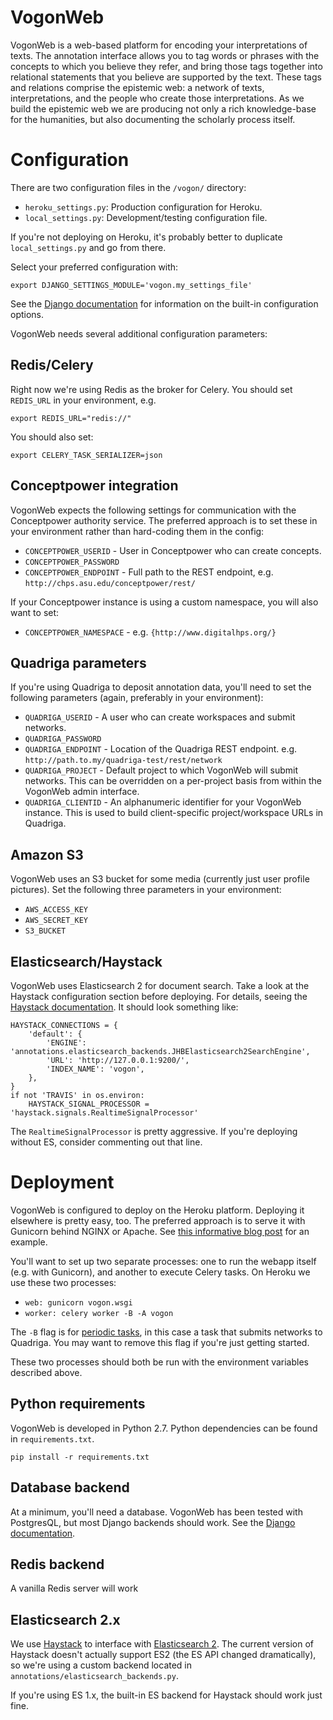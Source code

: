 # VogonWeb

VogonWeb is a web-based platform for encoding your interpretations of texts.
The annotation interface allows you to tag words or phrases with the concepts to
which you believe they refer, and bring those tags together into relational
statements that you believe are supported by the text. These tags and relations
comprise the epistemic web: a network of texts, interpretations, and the people
who create those interpretations. As we build the epistemic web we are producing
not only a rich knowledge-base for the humanities, but also documenting the
scholarly process itself.

# Configuration

There are two configuration files in the ``/vogon/`` directory:

* ``heroku_settings.py``: Production configuration for Heroku.
* ``local_settings.py``: Development/testing configuration file.

If you're not deploying on Heroku, it's probably better to duplicate
``local_settings.py`` and go from there.

Select your preferred configuration with:

```shell
export DJANGO_SETTINGS_MODULE='vogon.my_settings_file'
```

See the [Django documentation](https://docs.djangoproject.com/en/1.9/topics/settings/) for information on the built-in configuration options.

VogonWeb needs several additional configuration parameters:

## Redis/Celery

Right now we're using Redis as the broker for Celery. You should set
``REDIS_URL`` in your environment, e.g.

```shell
export REDIS_URL="redis://"
```

You should also set:

```shell
export CELERY_TASK_SERIALIZER=json
```

## Conceptpower integration

VogonWeb expects the following settings for communication with the
Conceptpower authority service. The preferred approach is to set these in your
environment rather than hard-coding them in the config:

* ``CONCEPTPOWER_USERID`` - User in Conceptpower who can create concepts.
* ``CONCEPTPOWER_PASSWORD``
* ``CONCEPTPOWER_ENDPOINT`` - Full path to the REST endpoint, e.g.
  ``http://chps.asu.edu/conceptpower/rest/``

If your Conceptpower instance is using a custom namespace, you will also want to
set:

* ``CONCEPTPOWER_NAMESPACE`` - e.g. ``{http://www.digitalhps.org/}``

## Quadriga parameters

If you're using Quadriga to deposit annotation data, you'll need to set the
following parameters (again, preferably in your environment):

* ``QUADRIGA_USERID`` - A user who can create workspaces and submit networks.
* ``QUADRIGA_PASSWORD``
* ``QUADRIGA_ENDPOINT`` - Location of the Quadriga REST endpoint. e.g.  
  ``http://path.to.my/quadriga-test/rest/network``
* ``QUADRIGA_PROJECT`` - Default project to which VogonWeb will submit networks.
  This can be overridden on a per-project basis from within the VogonWeb admin
  interface.
* ``QUADRIGA_CLIENTID`` - An alphanumeric identifier for your VogonWeb instance.
  This is used to build client-specific project/workspace URLs in Quadriga.

## Amazon S3

VogonWeb uses an S3 bucket for some media (currently just user profile pictures). Set the following three parameters in your environment:

* ``AWS_ACCESS_KEY``
* ``AWS_SECRET_KEY``
* ``S3_BUCKET``

## Elasticsearch/Haystack

VogonWeb uses Elasticsearch 2 for document search. Take a look at the Haystack
configuration section before deploying. For details, seeing the [Haystack documentation](http://django-haystack.readthedocs.io/en/v2.4.1/settings.html). It should look something like:

```
HAYSTACK_CONNECTIONS = {
    'default': {
        'ENGINE': 'annotations.elasticsearch_backends.JHBElasticsearch2SearchEngine',
        'URL': 'http://127.0.0.1:9200/',
        'INDEX_NAME': 'vogon',
    },
}
if not 'TRAVIS' in os.environ:
    HAYSTACK_SIGNAL_PROCESSOR = 'haystack.signals.RealtimeSignalProcessor'
```

The ``RealtimeSignalProcessor`` is pretty aggressive. If you're deploying without ES, consider commenting out that line.

# Deployment

VogonWeb is configured to deploy on the Heroku platform. Deploying it elsewhere is pretty easy, too. The preferred approach is to serve it with Gunicorn behind NGINX or Apache. See [this informative blog post](http://michal.karzynski.pl/blog/2013/06/09/django-nginx-gunicorn-virtualenv-supervisor/) for an example.

You'll want to set up two separate processes: one to run the webapp itself (e.g. with Gunicorn), and another to execute Celery tasks. On Heroku we use these two processes:

* ``web: gunicorn vogon.wsgi``
* ``worker: celery worker -B -A vogon``

The ``-B`` flag is for [periodic tasks](http://docs.celeryproject.org/en/latest/userguide/periodic-tasks.html), in this case a task that submits networks to Quadriga. You may want to remove this flag if you're just getting started.

These two processes should both be run with the environment variables described above.

## Python requirements

VogonWeb is developed in Python 2.7. Python dependencies can be found in ``requirements.txt``.

```shell
pip install -r requirements.txt
```

## Database backend

At a minimum, you'll need a database. VogonWeb has been tested with PostgresQL, but most Django backends should work. See the [Django documentation](https://docs.djangoproject.com/en/1.9/ref/databases/).

## Redis backend

A vanilla Redis server will work

## Elasticsearch 2.x

We use [Haystack](http://haystacksearch.org/) to interface with [Elasticsearch 2](https://www.elastic.co/). The current version of Haystack doesn't actually support ES2 (the ES API changed dramatically), so we're using a custom backend located in ``annotations/elasticsearch_backends.py``.

If you're using ES 1.x, the built-in ES backend for Haystack should work just fine.
